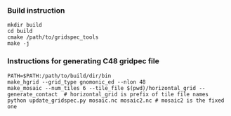 ### Build instruction

```
mkdir build
cd build
cmake /path/to/gridspec_tools
make -j
```

### Instructions for generating C48 gridpec file
```
PATH=$PATH:/path/to/build/dir/bin
make_hgrid --grid_type gnomonic_ed --nlon 48
make_mosaic --num_tiles 6 --tile_file $(pwd)/horizontal_grid --generate_contact  # horizontal_grid is prefix of tile file names
python update_gridspec.py mosaic.nc mosaic2.nc # mosaic2 is the fixed one
```
